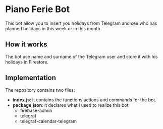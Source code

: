 # Piano Ferie Bot

This bot allow you to insert you holidays from Telegram and see who has planned holidays in this week or in this month.

## How it works
The bot use name and surname of the Telegram user and store it with his holidays in Firestore.

## Implementation
The repository contains two files:
* **index.js**: it contains the functions actions and commands for the bot.
* **package.json**: it declares what I used to realize this bot:
  * firebase-admin
  * telegraf
  * telegraf-calendar-telegram